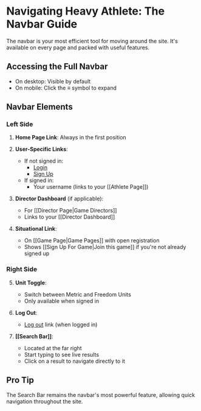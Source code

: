 # Navigating Heavy Athlete: The Navbar Guide

The navbar is your most efficient tool for moving around the site. It's available on every page and packed with useful features.

## Accessing the Full Navbar
- On desktop: Visible by default
- On mobile: Click the ≡ symbol to expand

## Navbar Elements

### Left Side
1. **Home Page Link**: Always in the first position

2. **User-Specific Links**:
   - If not signed in:
     - [Login](https://heavyathlete.com/auth/login/)
     - [Sign Up](https://heavyathlete.com/auth/register/)
   - If signed in:
     - Your username (links to your [[Athlete Page]])

3. **Director Dashboard** (if applicable):
   - For [[Director Page|Game Directors]]
   - Links to your [[Director Dashboard]]

4. **Situational Link**:
   - On [[Game Page|Game Pages]] with open registration
   - Shows [[Sign Up For Game|Join this game]] if you're not already signed up

### Right Side
5. **Unit Toggle**:
	- Switch between Metric and Freedom Units
    - Only available when signed in

6. **Log Out**:
    - [Log out](https://heavyathlete.com/auth/logout/) link (when logged in)

7. **[[Search Bar]]**:
    - Located at the far right
    - Start typing to see live results
    - Click on a result to navigate directly to it

## Pro Tip

The Search Bar remains the navbar's most powerful feature, allowing quick navigation throughout the site.